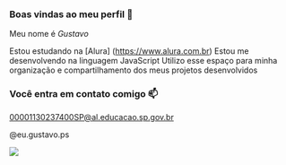 ### Boas vindas ao meu perfil 💚

Meu nome é *Gustavo*

Estou estudando na [Alura] (https://www.alura.com.br)
Estou me desenvolvendo na linguagem JavaScript
Utilizo esse espaço para minha organização e compartilhamento dos meus projetos desenvolvidos

### Você entra em contato comigo 📫

00001130237400SP@al.educacao.sp.gov.br

@eu.gustavo.ps

![](https://media.tenor.com/PFULpu9BKbkAAAAM/boa-noite-tim%C3%A3o.gif)
